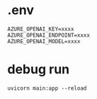 # .env
```
AZURE_OPENAI_KEY=xxxx
AZURE_OPENAI_ENDPOINT=xxxx
AZURE_OPENAI_MODEL=xxxx
```
# debug run
```
uvicorn main:app --reload
```